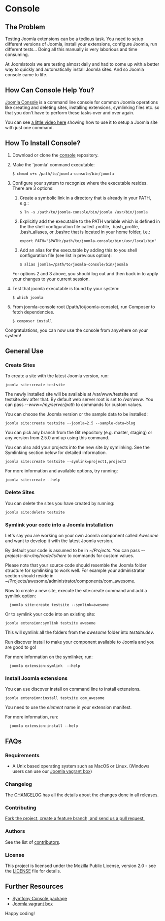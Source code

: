 # Console

## The Problem

Testing Joomla extensions can be a tedious task. You need to setup different versions of Joomla, install your extensions, configure Joomla, run different tests… Doing all this manually is very laborious and time consuming.

At Joomlatools we are testing almost daily and had to come up with a better way to quickly and automatically install Joomla sites. And so Joomla console came to life.

## How Can Console Help You?

[Joomla Console](https://github.com/joomlatools/joomla-console) is a command line console for common Joomla operations like creating and deleting sites, installing extensions, symlinking files etc. so that you don't have to perform these tasks over and over again.

You can see [a little video here](http://www.youtube.com/watch?v=3W5ahHCd9pU) showing how to use it to setup a Joomla site with just one command.

## How To Install Console?

1. Download or clone the [console](https://github.com/joomlatools/joomla-console) repository.

1. Make the 'joomla' command executable:

    `$ chmod u+x /path/to/joomla-console/bin/joomla`

1. Configure your system to recognize where the executable resides. There are 3 options:
    1. Create a symbolic link in a directory that is already in your PATH, e.g.:

        `$ ln -s /path/to/joomla-console/bin/joomla /usr/bin/joomla`

    1. Explicitly add the executable to the PATH variable which is defined in the the shell configuration file called .profile, .bash_profile, .bash_aliases, or .bashrc that is located in your home folder, i.e.:

        `export PATH="$PATH:/path/to/joomla-console/bin:/usr/local/bin"`

    1. Add an alias for the executable by adding this to you shell configuration file (see list in previous option):

        `$ alias joomla=/path/to/joomla-console/bin/joomla`

    For options 2 and 3 above, you should log out and then back in to apply your changes to your current session.

1. Test that joomla executable is found by your system:

    `$ which joomla`

1. From joomla-console root (/path/to/joomla-console), run Composer to fetch dependencies.

    `$ composer install`

Congratulations, you can now use the console from anywhere on your system!

## General Use 

### Create Sites

To create a site with the latest Joomla version, run:

    joomla site:create testsite

The newly installed site will be available at /var/www/testsite and testsite.dev after that.
By default web server root is set to _/var/www_. You can pass _--www=/my/server/path_ to commands for custom values.

You can choose the Joomla version or the sample data to be installed:

    joomla site:create testsite --joomla=2.5 --sample-data=blog

You can pick any branch from the Git repository (e.g. master, staging) or any version from 2.5.0 and up using this command.

You can also add your projects into the new site by symlinking. See the Symlinking section below for detailed information.

    joomla site:create testsite --symlink=project1,project2

For more information and available options, try running:

    joomla site:create --help

### Delete Sites

You can delete the sites you have created by running:

    joomla site:delete testsite

### Symlink your code into a Joomla installation

Let's say you are working on your own Joomla component called _Awesome_ and want to develop it with the latest Joomla version.

By default your code is assumed to be in _~/Projects_. You can pass _--projects-dir=/my/code/is/here_ to commands for custom values.

Please note that your source code should resemble the Joomla folder structure for symlinking to work well. For example your administrator section should reside in ~/Projects/awesome/administrator/components/com_awesome.

Now to create a new site, execute the site:create command and add a symlink option:

      joomla site:create testsite --symlink=awesome

Or to symlink your code into an existing site:

    joomla extension:symlink testsite awesome

This will symlink all the folders from the _awesome_ folder into _testsite.dev_.

Run discover install to make your component available to Joomla and you are good to go!

For more information on the symlinker, run:

      joomla extension:symlink  --help

### Install Joomla extensions
You can use discover install on command line to install extensions.

    joomla extension:install testsite com_awesome

You need to use the _element_ name in your extension manifest.

For more information, run:

      joomla extension:install --help

## FAQs 

### Requirements

* A Unix based operating system such as MacOS or Linux. (Windows users can use our [Joomla vagrant box](https://github.com/joomlatools/joomla-vagrant))

### Changelog

The [CHANGELOG](https://github.com/joomlatools/joomla-console/blob/master/CHANGELOG.md) has all the details about the changes done in all releases.

### Contributing

[Fork the project, create a feature branch, and send us a pull request.](../preface/contributing.md)

### Authors

See the list of [contributors](https://github.com/joomlatools/joomla-console/contributors).

### License

This project is licensed under the Mozilla Public License, version 2.0 - see the [LICENSE](https://github.com/joomlatools/joomla-console/blob/master/LICENSE) file for details.

## Further Resources
 
- [Symfony Console package](https://github.com/symfony/Console)
- [Joomla vagrant box](https://github.com/joomlatools/joomla-vagrant)

Happy coding!





